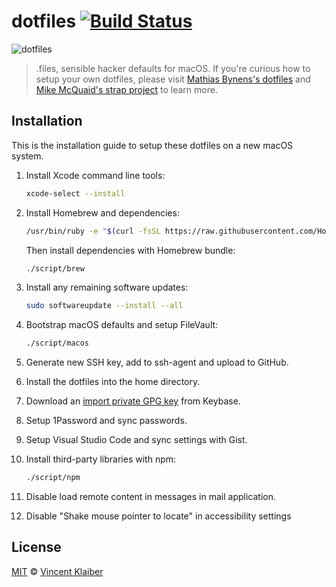 # dotfiles [![Build Status](https://badgen.net/travis/vinkla/dotfiles/master)](https://travis-ci.org/vinkla/dotfiles)

![dotfiles](https://user-images.githubusercontent.com/499192/40283443-96d526d0-5c7e-11e8-80a1-8843d778a922.png)

> .files, sensible hacker defaults for macOS. If you're curious how to setup your own dotfiles, please visit [Mathias Bynens's dotfiles](https://github.com/mathiasbynens/dotfiles) and [Mike McQuaid's strap project](https://github.com/mikemcquaid/strap) to learn more.

## Installation

This is the installation guide to setup these dotfiles on a new macOS system.

1. Install Xcode command line tools:

    ```sh
    xcode-select --install
    ```

1. Install Homebrew and dependencies:

    ```sh
    /usr/bin/ruby -e "$(curl -fsSL https://raw.githubusercontent.com/Homebrew/install/master/install)"
    ```
  
    Then install dependencies with Homebrew bundle:
    
    ```sh
    ./script/brew
    ```

1. Install any remaining software updates:
  
    ```sh
    sudo softwareupdate --install --all
    ```
  
1. Bootstrap macOS defaults and setup FileVault:
  
    ```sh
    ./script/macos
    ```

1. Generate new SSH key, add to ssh-agent and upload to GitHub.

1. Install the dotfiles into the home directory.

1. Download an [import private GPG key](https://www.keybits.net/post/import-keybase-private-key) from Keybase.

1. Setup 1Password and sync passwords.

1. Setup Visual Studio Code and sync settings with Gist.

1. Install third-party libraries with npm:

    ```sh
    ./script/npm
    ```

1. Disable load remote content in messages in mail application.

1. Disable "Shake mouse pointer to locate" in accessibility settings

## License

[MIT](LICENSE) © [Vincent Klaiber](https://doubledip.se)
